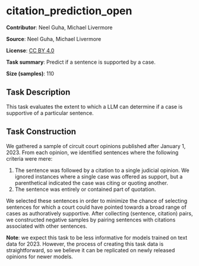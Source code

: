 # citation_prediction_open

**Contributor**: Neel Guha, Michael Livermore
 
 **Source**: Neel Guha, Michael Livermore
 
 **License**: [CC BY 4.0](https://creativecommons.org/licenses/by/4.0/)
 
 **Task summary**: Predict if a sentence is supported by a case.
 
 **Size (samples)**: 110
 
## Task Description
 
This task evaluates the extent to which a LLM can determine if a case is supportive of a particular sentence.
 
 ## Task Construction
 
We gathered a sample of circuit court opinions published after January 1, 2023. From each opinion, we identified sentences where the following criteria were mere: 

1. The sentence was followed by a citation to a single judicial opinion. We ignored instances where a single case was offered as support, but a parenthetical indicated the case was citing or quoting another.
2. The sentence was entirely or contained part of quotation. 
   
We selected these sentences in order to minimize the chance of selecting sentences for which a court could have pointed towards a broad range of cases as authoratively supportive. After collecting (sentence, citation) pairs, we constructed negative samples by pairing sentences with citations associated with other sentences.

**Note**: we expect this task to be less informative for models trained on text data for 2023. However, the process of creating this task data is straightforward, so we believe it can be replicated on newly released opinions for newer models.